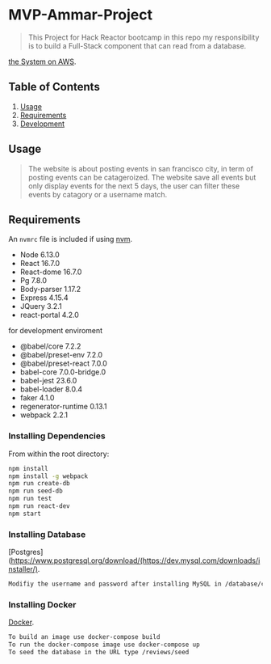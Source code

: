 # MVP-Ammar-Project

> This Project for Hack Reactor bootcamp
> in this repo my responsibility is to build a Full-Stack component that can read
> from a database.

[the System on AWS](http://ec2-52-53-215-33.us-west-1.compute.amazonaws.com/).

## Table of Contents

1. [Usage](#Usage)
1. [Requirements](#requirements)
1. [Development](#development)

## Usage

> The website is about posting events in san francisco city, in term of posting events can be catageroized.
> The website save all events but only display events for the next 5 days, the user can filter these events
> by catagory or a username match.

## Requirements

An `nvmrc` file is included if using [nvm](https://github.com/creationix/nvm).

- Node 6.13.0
- React 16.7.0
- React-dome 16.7.0
- Pg 7.8.0
- Body-parser 1.17.2
- Express 4.15.4
- JQuery 3.2.1
- react-portal 4.2.0

for development enviroment 
- @babel/core 7.2.2
- @babel/preset-env 7.2.0
- @babel/preset-react 7.0.0
- babel-core 7.0.0-bridge.0
- babel-jest 23.6.0
- babel-loader 8.0.4
- faker 4.1.0
- regenerator-runtime 0.13.1
- webpack 2.2.1

### Installing Dependencies

From within the root directory:

```sh
npm install
npm install -g webpack
npm run create-db
npm run seed-db
npm run test
npm run react-dev
npm start
```

### Installing Database
[Postgres](https://www.postgresql.org/download/(https://dev.mysql.com/downloads/installer/).
```sh
Modifiy the username and password after installing MySQL in /database/config.js file
```

### Installing Docker
[Docker](https://docs.docker.com/v17.12/install).
```sh
To build an image use docker-compose build
To run the docker-compose image use docker-compose up
To seed the database in the URL type /reviews/seed
```
